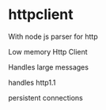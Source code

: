 # httpclient

With node js parser for http

Low memory Http Client

Handles large messages

handles http1.1 

persistent connections

